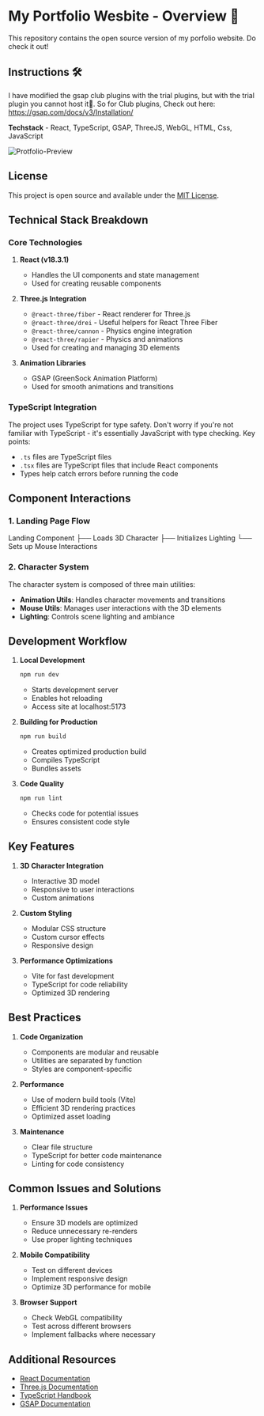 # My Portfolio Wesbite - Overview 🚀

This repository contains the open source version of my porfolio website.
Do check it out!

## Instructions 🛠️

I have modified the gsap club plugins with the trial plugins, but with the trial plugin you cannot host it🔴. So for Club plugins, Check out here: https://gsap.com/docs/v3/Installation/

**Techstack** - React, TypeScript, GSAP, ThreeJS, WebGL, HTML, Css, JavaScript

![Protfolio-Preview](https://github.com/user-attachments/assets/3c4557e7-6392-4928-b8a9-7b2476ef4edd)

## License

This project is open source and available under the [MIT License](LICENSE).

## Technical Stack Breakdown

### Core Technologies
1. **React (v18.3.1)**
   - Handles the UI components and state management
   - Used for creating reusable components

2. **Three.js Integration**
   - `@react-three/fiber` - React renderer for Three.js
   - `@react-three/drei` - Useful helpers for React Three Fiber
   - `@react-three/cannon` - Physics engine integration
   - `@react-three/rapier` - Physics and animations
   - Used for creating and managing 3D elements

3. **Animation Libraries**
   - GSAP (GreenSock Animation Platform)
   - Used for smooth animations and transitions

### TypeScript Integration
The project uses TypeScript for type safety. Don't worry if you're not familiar with TypeScript - it's essentially JavaScript with type checking. Key points:
- `.ts` files are TypeScript files
- `.tsx` files are TypeScript files that include React components
- Types help catch errors before running the code

## Component Interactions

### 1. Landing Page Flow
Landing Component
├── Loads 3D Character
├── Initializes Lighting
└── Sets up Mouse Interactions

### 2. Character System
The character system is composed of three main utilities:
- **Animation Utils**: Handles character movements and transitions
- **Mouse Utils**: Manages user interactions with the 3D elements
- **Lighting**: Controls scene lighting and ambiance

## Development Workflow

1. **Local Development**
   ```bash
   npm run dev
   ```
   - Starts development server
   - Enables hot reloading
   - Access site at localhost:5173

2. **Building for Production**
   ```bash
   npm run build
   ```
   - Creates optimized production build
   - Compiles TypeScript
   - Bundles assets

3. **Code Quality**
   ```bash
   npm run lint
   ```
   - Checks code for potential issues
   - Ensures consistent code style

## Key Features

1. **3D Character Integration**
   - Interactive 3D model
   - Responsive to user interactions
   - Custom animations

2. **Custom Styling**
   - Modular CSS structure
   - Custom cursor effects
   - Responsive design

3. **Performance Optimizations**
   - Vite for fast development
   - TypeScript for code reliability
   - Optimized 3D rendering

## Best Practices

1. **Code Organization**
   - Components are modular and reusable
   - Utilities are separated by function
   - Styles are component-specific

2. **Performance**
   - Use of modern build tools (Vite)
   - Efficient 3D rendering practices
   - Optimized asset loading

3. **Maintenance**
   - Clear file structure
   - TypeScript for better code maintenance
   - Linting for code consistency

## Common Issues and Solutions

1. **Performance Issues**
   - Ensure 3D models are optimized
   - Reduce unnecessary re-renders
   - Use proper lighting techniques

2. **Mobile Compatibility**
   - Test on different devices
   - Implement responsive design
   - Optimize 3D performance for mobile

3. **Browser Support**
   - Check WebGL compatibility
   - Test across different browsers
   - Implement fallbacks where necessary

## Additional Resources

- [React Documentation](https://react.dev)
- [Three.js Documentation](https://threejs.org/docs/)
- [TypeScript Handbook](https://www.typescriptlang.org/docs/)
- [GSAP Documentation](https://greensock.com/docs/)